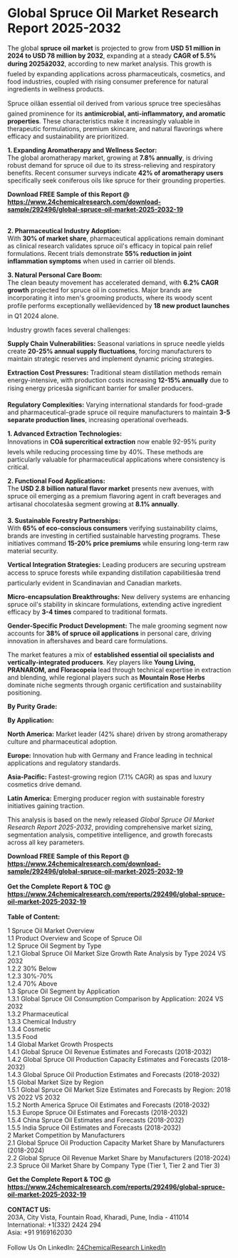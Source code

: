 <h1>Global Spruce Oil Market Research Report 2025-2032</h1><p>The global <strong>spruce oil market</strong> is projected to grow from <strong>USD 51 million in 2024 to USD 78 million by 2032</strong>, expanding at a steady <strong>CAGR of 5.5% during 2025â2032</strong>, according to new market analysis. This growth is fueled by expanding applications across pharmaceuticals, cosmetics, and food industries, coupled with rising consumer preference for natural ingredients in wellness products.</p><p>Spruce oilâan essential oil derived from various spruce tree speciesâhas gained prominence for its <strong>antimicrobial, anti-inflammatory, and aromatic properties</strong>. These characteristics make it increasingly valuable in therapeutic formulations, premium skincare, and natural flavorings where efficacy and sustainability are prioritized.</p><p><strong>1. Expanding Aromatherapy and Wellness Sector:</strong><br>
The global aromatherapy market, growing at <strong>7.8% annually</strong>, is driving robust demand for spruce oil due to its stress-relieving and respiratory benefits. Recent consumer surveys indicate <strong>42% of aromatherapy users</strong> specifically seek coniferous oils like spruce for their grounding properties.</p><div><b>Download FREE Sample of this Report @ 
            <a href="https://www.24chemicalresearch.com/download-sample/292496/global-spruce-oil-market-2025-2032-19">
            https://www.24chemicalresearch.com/download-sample/292496/global-spruce-oil-market-2025-2032-19</a></b></div><br><p><strong>2. Pharmaceutical Industry Adoption:</strong><br>
With <strong>30% of market share</strong>, pharmaceutical applications remain dominant as clinical research validates spruce oil's efficacy in topical pain relief formulations. Recent trials demonstrate <strong>55% reduction in joint inflammation symptoms</strong> when used in carrier oil blends.</p><p><strong>3. Natural Personal Care Boom:</strong><br>
The clean beauty movement has accelerated demand, with <strong>6.2% CAGR growth</strong> projected for spruce oil in cosmetics. Major brands are incorporating it into men's grooming products, where its woody scent profile performs exceptionally wellâevidenced by <strong>18 new product launches</strong> in Q1 2024 alone.</p><p>Industry growth faces several challenges:</p><p><strong>Supply Chain Vulnerabilities:</strong> Seasonal variations in spruce needle yields create <strong>20-25% annual supply fluctuations</strong>, forcing manufacturers to maintain strategic reserves and implement dynamic pricing strategies.</p><p><strong>Extraction Cost Pressures:</strong> Traditional steam distillation methods remain energy-intensive, with production costs increasing <strong>12-15% annually</strong> due to rising energy pricesâa significant barrier for smaller producers.</p><p><strong>Regulatory Complexities:</strong> Varying international standards for food-grade and pharmaceutical-grade spruce oil require manufacturers to maintain <strong>3-5 separate production lines</strong>, increasing operational overheads.</p><p><strong>1. Advanced Extraction Technologies:</strong><br>
Innovations in <strong>COâ supercritical extraction</strong> now enable 92-95% purity levels while reducing processing time by 40%. These methods are particularly valuable for pharmaceutical applications where consistency is critical.</p><p><strong>2. Functional Food Applications:</strong><br>
The <strong>USD 2.8 billion natural flavor market</strong> presents new avenues, with spruce oil emerging as a premium flavoring agent in craft beverages and artisanal chocolatesâa segment growing at <strong>8.1% annually</strong>.</p><p><strong>3. Sustainable Forestry Partnerships:</strong><br>
With <strong>65% of eco-conscious consumers</strong> verifying sustainability claims, brands are investing in certified sustainable harvesting programs. These initiatives command <strong>15-20% price premiums</strong> while ensuring long-term raw material security.</p><p><strong>Vertical Integration Strategies:</strong> Leading producers are securing upstream access to spruce forests while expanding distillation capabilitiesâa trend particularly evident in Scandinavian and Canadian markets.</p><p><strong>Micro-encapsulation Breakthroughs:</strong> New delivery systems are enhancing spruce oil's stability in skincare formulations, extending active ingredient efficacy by <strong>3-4 times</strong> compared to traditional formats.</p><p><strong>Gender-Specific Product Development:</strong> The male grooming segment now accounts for <strong>38% of spruce oil applications</strong> in personal care, driving innovation in aftershaves and beard care formulations.</p><p>The market features a mix of <strong>established essential oil specialists and vertically-integrated producers</strong>. Key players like <strong>Young Living, PRANAROM, and Floracopeia</strong> lead through technical expertise in extraction and blending, while regional players such as <strong>Mountain Rose Herbs</strong> dominate niche segments through organic certification and sustainability positioning.</p><p><strong>By Purity Grade:</strong></p><p><strong>By Application:</strong></p><p><strong>North America:</strong> Market leader (42% share) driven by strong aromatherapy culture and pharmaceutical adoption.</p><p><strong>Europe:</strong> Innovation hub with Germany and France leading in technical applications and regulatory standards.</p><p><strong>Asia-Pacific:</strong> Fastest-growing region (7.1% CAGR) as spas and luxury cosmetics drive demand.</p><p><strong>Latin America:</strong> Emerging producer region with sustainable forestry initiatives gaining traction.</p><p>This analysis is based on the newly released <em>Global Spruce Oil Market Research Report 2025-2032</em>, providing comprehensive market sizing, segmentation analysis, competitive intelligence, and growth forecasts across all key parameters.</p><div><b>Download FREE Sample of this Report @ 
            <a href="https://www.24chemicalresearch.com/download-sample/292496/global-spruce-oil-market-2025-2032-19">
            https://www.24chemicalresearch.com/download-sample/292496/global-spruce-oil-market-2025-2032-19</a></b></div><br><div><b>Get the Complete Report & TOC @ 
            <a href="https://www.24chemicalresearch.com/reports/292496/global-spruce-oil-market-2025-2032-19">
            https://www.24chemicalresearch.com/reports/292496/global-spruce-oil-market-2025-2032-19</a></b></div><br>
            <b>Table of Content:</b><p>1 Spruce Oil Market Overview<br />
    1.1 Product Overview and Scope of Spruce Oil<br />
    1.2 Spruce Oil Segment by Type<br />
        1.2.1 Global Spruce Oil Market Size Growth Rate Analysis by Type 2024 VS 2032<br />
        1.2.2 30% Below<br />
        1.2.3 30%-70%<br />
        1.2.4 70% Above<br />
    1.3 Spruce Oil Segment by Application<br />
        1.3.1 Global Spruce Oil Consumption Comparison by Application: 2024 VS 2032<br />
        1.3.2 Pharmaceutical<br />
        1.3.3 Chemical Industry<br />
        1.3.4 Cosmetic<br />
        1.3.5 Food<br />
    1.4 Global Market Growth Prospects<br />
        1.4.1 Global Spruce Oil Revenue Estimates and Forecasts (2018-2032)<br />
        1.4.2 Global Spruce Oil Production Capacity Estimates and Forecasts (2018-2032)<br />
        1.4.3 Global Spruce Oil Production Estimates and Forecasts (2018-2032)<br />
    1.5 Global Market Size by Region<br />
        1.5.1 Global Spruce Oil Market Size Estimates and Forecasts by Region: 2018 VS 2022 VS 2032<br />
        1.5.2 North America Spruce Oil Estimates and Forecasts (2018-2032)<br />
        1.5.3 Europe Spruce Oil Estimates and Forecasts (2018-2032)<br />
        1.5.4 China Spruce Oil Estimates and Forecasts (2018-2032)<br />
        1.5.5 India Spruce Oil Estimates and Forecasts (2018-2032)<br />
2 Market Competition by Manufacturers<br />
    2.1 Global Spruce Oil Production Capacity Market Share by Manufacturers (2018-2024)<br />
    2.2 Global Spruce Oil Revenue Market Share by Manufacturers (2018-2024)<br />
    2.3 Spruce Oil Market Share by Company Type (Tier 1, Tier 2 and Tier 3)<br />
 </p><div><b>Get the Complete Report & TOC @ 
            <a href="https://www.24chemicalresearch.com/reports/292496/global-spruce-oil-market-2025-2032-19">
            https://www.24chemicalresearch.com/reports/292496/global-spruce-oil-market-2025-2032-19</a></b></div><br><b>CONTACT US:</b><br>
            203A, City Vista, Fountain Road, Kharadi, Pune, India - 411014<br>
            International: +1(332) 2424 294<br>
            Asia: +91 9169162030 <br><br>
            Follow Us On LinkedIn: <a href="https://www.linkedin.com/company/24chemicalresearch/">24ChemicalResearch LinkedIn</a>